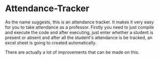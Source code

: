# Attendance-Tracker
As the name suggests, this is an attendance tracker. It makes it very easy for you to take attendance as a professor. Firstly you need to just compile and execute the code and after executing, just enter whether a student is present or absent and after all the student's attendance is be tracked, an excel sheet is going to created automatically.

There are actually a lot of improvements that can be made on this.
